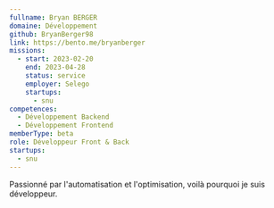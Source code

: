 ```yaml
---
fullname: Bryan BERGER
domaine: Développement
github: BryanBerger98
link: https://bento.me/bryanberger
missions:
  - start: 2023-02-20
    end: 2023-04-28
    status: service
    employer: Selego
    startups:
      - snu
competences:
  - Développement Backend
  - Développement Frontend
memberType: beta
role: Développeur Front & Back
startups:
  - snu
---
```

Passionné par l'automatisation et l'optimisation, voilà pourquoi je suis développeur.